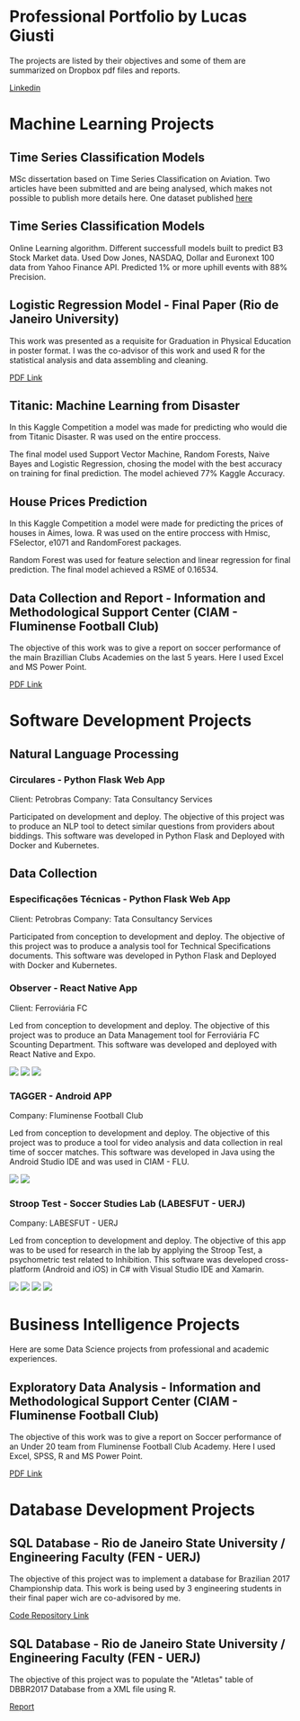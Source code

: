 # Professional Portfolio by Lucas Giusti

The projects are listed by their objectives and some of them are summarized on Dropbox pdf files and reports.

[Linkedin](www.linkedin.com/in/lucas-tavares92)

# Machine Learning Projects

## Time Series Classification Models

MSc dissertation based on Time Series Classification on Aviation.
Two articles have been submitted and are being analysed, which makes not possible to publish more details here.
One dataset published [here](http://dx.doi.org/10.21227/k10b-qn21)

## Time Series Classification Models

Online Learning algorithm.
Different successfull models built to predict B3 Stock Market data.
Used Dow Jones, NASDAQ, Dollar and Euronext 100 data from Yahoo Finance API.
Predicted 1% or more uphill events with 88% Precision.

## Logistic Regression Model - Final Paper (Rio de Janeiro  University)

This work was presented as a requisite for Graduation in Physical Education in poster format.
I was the co-advisor of this work and used R for the statistical analysis and data assembling and cleaning.

[PDF Link](https://www.dropbox.com/s/nlnviymo64mx1hw/Poster%20-%20Lucas%20Tavares.pdf?dl=0)

## Titanic: Machine Learning from Disaster

In this Kaggle Competition a model was made for predicting who would die from Titanic Disaster.
R was used on the entire proccess.

The final model used Support Vector Machine, Random Forests, Naive Bayes and Logistic Regression, chosing the model with the best accuracy on training for final prediction. The model achieved 77% Kaggle Accuracy.

## House Prices Prediction

In this Kaggle Competition a model were made for predicting the prices of houses in Aimes, Iowa.
R was used on the entire proccess with Hmisc, FSelector, e1071 and RandomForest packages.

Random Forest was used for feature selection and linear regression for final prediction. The final model achieved a RSME of 0.16534.

## Data Collection and Report - Information and Methodological Support Center (CIAM - Fluminense Football Club)

The objective of this work was to give a report on soccer performance of the main Brazillian Clubs Academies on the last 5 years.
Here I used Excel and MS Power Point.

[PDF Link](https://www.dropbox.com/s/t0qz83mvttsaj2m/Relat%C3%B3rio%20Base%20Brasil.pdf?dl=0)

# Software Development Projects

## Natural Language Processing

### Circulares - Python Flask Web App
Client: Petrobras
Company: Tata Consultancy Services

Participated on development and deploy.
The objective of this project was to produce an NLP tool to detect similar questions from providers about biddings.
This software was developed in Python Flask and Deployed with Docker and Kubernetes.

## Data Collection

### Especificações Técnicas - Python Flask Web App
Client: Petrobras
Company: Tata Consultancy Services

Participated from conception to development and deploy.
The objective of this project was to produce a analysis tool for Technical Specifications documents.
This software was developed in Python Flask and Deployed with Docker and Kubernetes.

### Observer - React Native App
Client: Ferroviária FC

Led from conception to development and deploy.
The objective of this project was to produce an Data Management tool for Ferroviária FC Scounting Department.
This software was developed and deployed with React Native and Expo.

![](https://ibb.co/2g68TnV) ![](https://ibb.co/GdXgG4q) ![](https://ibb.co/zQMcPSQ)

### TAGGER - Android APP
Company: Fluminense Football Club

Led from conception to development and deploy.
The objective of this project was to produce a tool for video analysis and data collection in real time of soccer matches.
This software was developed in Java using the Android Studio IDE and was used in CIAM - FLU.

![](https://image.ibb.co/bF2z0e/Screenshot_2018_07_27_14_33_24.png) ![](https://image.ibb.co/dybj0e/Screenshot_2018_07_27_14_38_08.png)

### Stroop Test - Soccer Studies Lab (LABESFUT - UERJ)
Company: LABESFUT - UERJ

Led from conception to development and deploy.
The objective of this app was to be used for research in the lab by applying the Stroop Test, a psychometric test related to Inhibition.
This software was developed cross-platform (Android and iOS) in C# with Visual Studio IDE and Xamarin.

![](https://image.ibb.co/gvjvO9/Screenshot_2018_08_16_08_40_13.png) ![](https://image.ibb.co/cwEjGU/Screenshot_2018_08_16_08_40_33.png)
![](https://image.ibb.co/cE3BwU/Screenshot_2018_08_16_08_41_21.png)  ![](https://image.ibb.co/gzaPGU/Screenshot_2018_08_16_08_41_28.png)

# Business Intelligence Projects

Here are some Data Science projects from professional and academic experiences.

## Exploratory Data Analysis - Information and Methodological Support Center (CIAM - Fluminense Football Club)

The objective of this work was to give a report on Soccer performance of an Under 20 team from Fluminense Football Club Academy.
Here I used Excel, SPSS, R and MS Power Point.

[PDF Link](https://www.dropbox.com/s/yxjkhofptt0eell/Relat%C3%B3rio%20TG%20S20.pdf?dl=0)

# Database Development Projects

## SQL Database - Rio de Janeiro State University / Engineering Faculty (FEN - UERJ)

The objective of this project was to implement a database for Brazilian 2017 Championship data. This work is being used by 3 engineering students in their final paper wich are co-advisored by me.

[Code Repository Link](https://github.com/lucasgiutavares/lgtavares/commit/ebbea002121d807633bed75a274b0a34f0eeef68)

## SQL Database - Rio de Janeiro State University / Engineering Faculty (FEN - UERJ)

The objective of this project was to populate the "Atletas" table of DBBR2017 Database from a XML file using R.

[Report](https://rawgit.com/lucasgiutavares/lgtavares/master/Populating%20DB.html)

